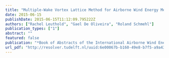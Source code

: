 ```yaml
---
title: "Multiple-Wake Vortex Lattice Method for Airborne Wind Energy Membrane-Wing Kites"
date: 2015-06-15
publishDate: 2015-06-15T11:12:09.795222Z
authors: ["Rachel Leuthold", "Gael De Oliveira", "Roland Schmehl"]
publication_types: ["1"]
abstract: ""
featured: false
publication: "*Book of Abstracts of the International Airborne Wind Energy Conference (AWEC 2015)*"
url_pdf: "http://resolver.tudelft.nl/uuid:6e00067b-b160-49e8-b7f5-a9a4396c6c0c"
---
```

